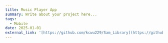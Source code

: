 ```yaml
---
title: Music Player App
summary: Write about your project here...
tags:
  - Mobile
date: 2025-01-01
external_link: '[https://github.com/kcwu229/Sam_Library](https://github.com/kcwu229/musicPlayer)'
---
```

